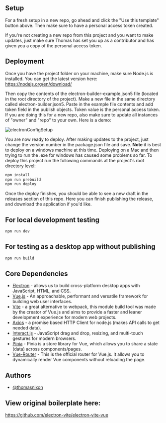 ## Setup

For a fresh setup in a new repo, go ahead and click the "Use this template" button above. Then make sure to have a personal access token created. 

If you're not creating a new repo from this project and you want to make updates, just make sure Thomas has set you up as a contributor and has given you a copy of the personal access token.

## Deployment

Once you have the project folder on your machine, make sure Node.js is installed. You can get the latest version here: https://nodejs.org/en/download/

Then copy the contents of the electron-builder-example.json5 file (located in the root directory of the project). Make a new file in the same directory called electron-builder.json5. Paste in the example file contents and add token field in the publish objects. Token value is the personal access token. If you are doing this for a new repo, also make sure to update all instances of "owner" and "repo" to your own. Here is a demo:

![electronConfigSetup](https://user-images.githubusercontent.com/102999741/169410756-146d2aa3-6a9c-4e16-9101-536b927d422a.gif)


You are now ready to deploy. After making updates to the project, just change the version number in the package.json file and save. **Note** it is best to deploy on a windows machine at this time. Deploying on a Mac and then trying to run the .exe for windows has caused some problems so far. To deploy this project run the following commands at the project's root directory level:

```bash
npm install
npm run prebuild
npm run deploy
```
Once the deploy finishes, you should be able to see a new draft in the releases section of this repo. Here you can finish publishing the release, and download the application if you'd like.

## For local development testing

```bash
npm run dev
```

## For testing as a desktop app without publishing

```bash
npm run build
```

## Core Dependencies

- [Electron](https://www.electronjs.org/) - allows us to build cross-platform desktop apps with JavaScript, HTML, and CSS.
- [Vue.js](https://vuejs.org/) - An approachable, performant and versatile framework for building web user interfaces.
- [Vite](https://vitejs.dev/) - a great alternative to webpack, this module build tool was made by the creator of Vue.js and aims to provide a faster and leaner development experience for modern web projects.
- [Axios](https://axios-http.com/docs/intro) - a promise based HTTP Client for node.js (makes API calls to get needed data).
- [Interact.js](https://interactjs.io/) - JavaScript drag and drop, resizing, and multi-touch gestures for modern browsers.
- [Pinia](https://pinia.vuejs.org/) - Pinia is a store library for Vue, which allows you to share a state (data) across components/pages. 
- [Vue-Router](https://router.vuejs.org/) - This is the official router for Vue.js. It allows you to dynamically render Vue components without reloading the page.


## Authors

- [@thomasnixon](https://www.github.com/thomasNGrayTv)


## View original boilerplate here:
https://github.com/electron-vite/electron-vite-vue
